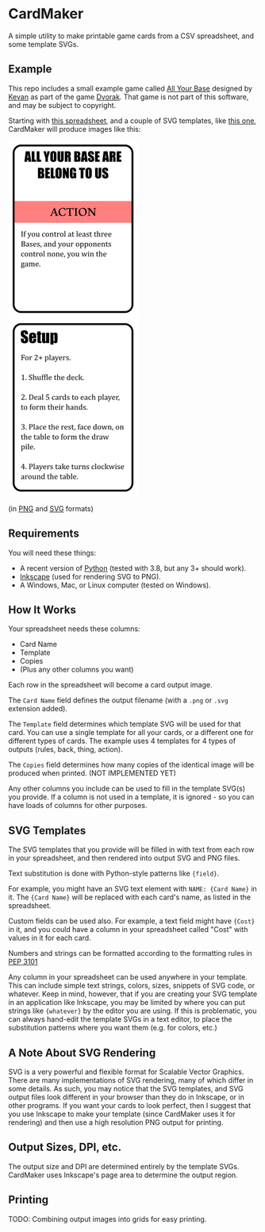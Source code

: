 # CardMaker

A simple utility to make printable game cards from a CSV spreadsheet, and some template SVGs.

## Example

This repo includes a small example game called [All Your Base](http://www.dvorakgame.co.uk/index.php/All_Your_Base_deck) designed by [Kevan](http://www.dvorakgame.co.uk/index.php/User:Kevan) as part of the game [Dvorak](https://boardgamegeek.com/boardgame/9010/dvorak). That game is not part of this software, and may be subject to copyright.

Starting with [this spreadsheet](example/all_your_base.csv), and a couple of SVG templates, like [this one](example/action.svg), CardMaker will produce images like this:

![Example Image 1](example/output/ALL%20YOUR%20BASE%20ARE%20BELONG%20TO%20US.png)
![Example Image 2](example/output/Setup.png)

(in [PNG](example/output/ALL%20YOUR%20BASE%20ARE%20BELONG%20TO%20US.png) and [SVG](example/output/ALL%20YOUR%20BASE%20ARE%20BELONG%20TO%20US.svg) formats)

## Requirements

You will need these things:
- A recent version of [Python](https://python.org/) (tested with 3.8, but any 3+ should work).
- [Inkscape](https://inkscape.org/) (used for rendering SVG to PNG).
- A Windows, Mac, or Linux computer (tested on Windows).

## How It Works

Your spreadsheet needs these columns:
- Card Name
- Template
- Copies
- (Plus any other columns you want)

Each row in the spreadsheet will become a card output image.

The `Card Name` field defines the output filename (with a `.png` or `.svg` extension added).

The `Template` field determines which template SVG will be used for that card. You can use a single template for all your cards, or a different one for different types of cards. The example uses 4 templates for 4 types of outputs (rules, back, thing, action).

The `Copies` field determines how many copies of the identical image will be produced when printed. (NOT IMPLEMENTED YET)

Any other columns you include can be used to fill in the template SVG(s) you provide. If a column is not used in a template, it is ignored - so you can have loads of columns for other purposes.

## SVG Templates

The SVG templates that you provide will be filled in with text from each row in your spreadsheet, and then rendered into output SVG and PNG files.

Text substitution is done with Python-style patterns like `{field}`.

For example, you might have an SVG text element with `NAME: {Card Name}` in it. The `{Card Name}` will be replaced with each card's name, as listed in the spreadsheet.

Custom fields can be used also. For example, a text field might have `{Cost}` in it, and you could have a column in your spreadsheet called "Cost" with values in it for each card.

Numbers and strings can be formatted according to the formatting rules in [PEP 3101](https://www.python.org/dev/peps/pep-3101/)

Any column in your spreadsheet can be used anywhere in your template. This can include simple text strings, colors, sizes, snippets of SVG code, or whatever. Keep in mind, however, that if you are creating your SVG template in an application like Inkscape, you may be limited by where you can put strings like `{whatever}` by the editor you are using. If this is problematic, you can always hand-edit the template SVGs in a text editor, to place the substitution patterns where you want them (e.g. for colors, etc.)

## A Note About SVG Rendering

SVG is a very powerful and flexible format for Scalable Vector Graphics. There are many implementations of SVG rendering, many of which differ in some details. As such, you may notice that the SVG templates, and SVG output files look different in your browser than they do in Inkscape, or in other programs. If you want your cards to look perfect, then I suggest that you use Inkscape to make your template (since CardMaker uses it for rendering) and then use a high resolution PNG output for printing.

## Output Sizes, DPI, etc.

The output size and DPI are determined entirely by the template SVGs. CardMaker uses Inkscape's page area to determine the output region.

## Printing

TODO: Combining output images into grids for easy printing.


